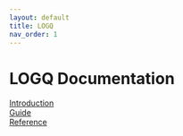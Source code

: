 ```yaml
---
layout: default
title: LOGQ
nav_order: 1
---
```


# LOGQ Documentation

[Introduction](https://alexiush.github.io/LOGQ/introduction.html)    
[Guide](https://alexiush.github.io/LOGQ/guide.html)  
[Reference](https://alexiush.github.io/LOGQ/reference.html)    
